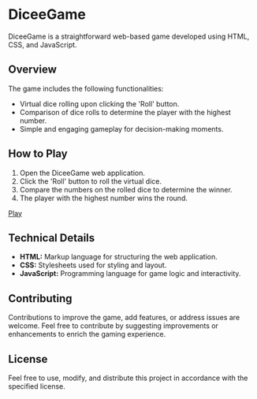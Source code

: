 # DiceeGame

DiceeGame is a straightforward web-based game developed using HTML, CSS, and JavaScript.

## Overview

The game includes the following functionalities:
- Virtual dice rolling upon clicking the 'Roll' button.
- Comparison of dice rolls to determine the player with the highest number.
- Simple and engaging gameplay for decision-making moments.

## How to Play

1. Open the DiceeGame web application.
2. Click the 'Roll' button to roll the virtual dice.
3. Compare the numbers on the rolled dice to determine the winner.
4. The player with the highest number wins the round.

  [Play](https://kwgh0st.github.io/web-diceegame/)

## Technical Details

- **HTML:** Markup language for structuring the web application.
- **CSS:** Stylesheets used for styling and layout.
- **JavaScript:** Programming language for game logic and interactivity.

## Contributing

Contributions to improve the game, add features, or address issues are welcome. Feel free to contribute by suggesting improvements or enhancements to enrich the gaming experience.

## License

Feel free to use, modify, and distribute this project in accordance with the specified license.
